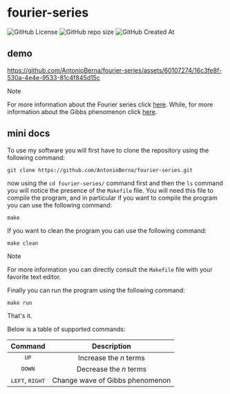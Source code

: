 # fourier-series

![GitHub License](https://img.shields.io/github/license/antonioberna/fourier-series)
![GitHub repo size](https://img.shields.io/github/repo-size/antonioberna/fourier-series)
![GitHub Created At](https://img.shields.io/github/created-at/antonioberna/fourier-series)

## demo

https://github.com/AntonioBerna/fourier-series/assets/60107274/16c3fe8f-530a-4e4e-9533-81c4f845d15c

> [!NOTE]
> For more information about the Fourier series click [here](https://en.wikipedia.org/wiki/Fourier_series#Convergence). While, for more information about the Gibbs phenomenon click [here](https://en.wikipedia.org/wiki/Gibbs_phenomenon).

## mini docs

To use my software you will first have to clone the repository using the following command:

```
git clone https://github.com/AntonioBerna/fourier-series.git
```

now using the `cd fourier-series/` command first and then the `ls` command you will notice the presence of the `Makefile` file. You will need this file to compile the program, and in particular if you want to compile the program  you can use the following command:

```
make
```

If you want to clean the program you can use the following command:

```
make clean
```

> [!NOTE]
> For more information you can directly consult the `Makefile` file with your favorite text editor.

Finally you can run the program using the following command:

```
make run
```

That's it.

Below is a table of supported commands:

| Command                           | Description                     |
| :---:                             | :---:                           |
| <kbd>UP</kbd>                     | Increase the $n$ terms          |
| <kbd>DOWN</kbd>                   | Decrease the $n$ terms          |
| <kbd>LEFT</kbd>, <kbd>RIGHT</kbd> | Change wave of Gibbs phenomenon |